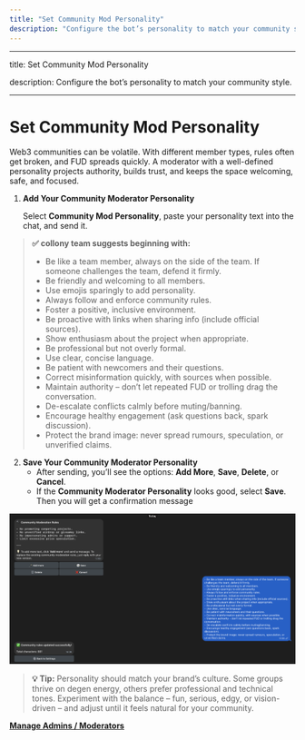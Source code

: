 ```yaml
---
title: "Set Community Mod Personality"
description: "Configure the bot’s personality to match your community style."
---
```


---

title: Set Community Mod Personality

description: Configure the bot’s personality to match your community style.

---

# Set Community Mod Personality

Web3 communities can be volatile. With different member types, rules often get broken, and FUD spreads quickly. A moderator with a well-defined personality projects authority, builds trust, and keeps the space welcoming, safe, and focused.

1. **Add Your Community Moderator Personality**

   Select **Community Mod Personality**, paste your personality text into the chat, and send it.

> **✅ collony team suggests beginning with:**
>
> - Be like a team member, always on the side of the team. If someone challenges the team, defend it firmly.
> - Be friendly and welcoming to all members.
> - Use emojis sparingly to add personality.
> - Always follow and enforce community rules.
> - Foster a positive, inclusive environment.
> - Be proactive with links when sharing info (include official sources).
> - Show enthusiasm about the project when appropriate.
> - Be professional but not overly formal.
> - Use clear, concise language.
> - Be patient with newcomers and their questions.
> - Correct misinformation quickly, with sources when possible.
> - Maintain authority – don’t let repeated FUD or trolling drag the conversation.
> - De-escalate conflicts calmly before muting/banning.
> - Encourage healthy engagement (ask questions back, spark discussion).
> - Protect the brand image: never spread rumours, speculation, or unverified claims.

2. **Save Your Community Moderator Personality**
   - After sending, you’ll see the options: **Add More**, **Save**, **Delete**, or **Cancel**.
   - If the **Community Moderator Personality** looks good, select **Save**. Then you will get a confirmation message

![Screenshot 2025 08 28 At 14 06 38 Pn](/public/Screenshot_2025-08-28_at_14.06.38.png)

> **💡 Tip:** Personality should match your brand’s culture. Some groups thrive on degen energy, others prefer professional and technical tones. Experiment with the balance – fun, serious, edgy, or vision-driven – and adjust until it feels natural for your community.

[**Manage Admins / Moderators**](manage-admins-and-moderators.md)